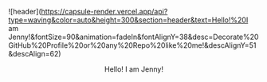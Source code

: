 ![header](https://capsule-render.vercel.app/api?type=waving&color=auto&height=300&section=header&text=Hello!%20I am Jenny!&fontSize=90&animation=fadeIn&fontAlignY=38&desc=Decorate%20GitHub%20Profile%20or%20any%20Repo%20like%20me!&descAlignY=51&descAlign=62)
<p align='center'> Hello! I am Jenny! </p>
